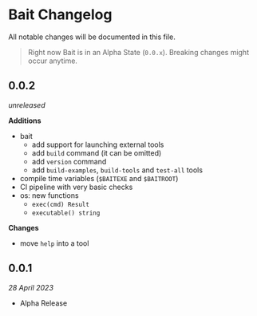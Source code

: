 # Bait Changelog
All notable changes will be documented in this file.

> Right now Bait is in an Alpha State (`0.0.x`). Breaking changes might occur anytime.


## 0.0.2
_unreleased_

**Additions**
- bait
  - add support for launching external tools
  - add `build` command (it can be omitted)
  - add `version` command
  - add `build-examples`, `build-tools` and `test-all` tools
- compile time variables (`$BAITEXE` and `$BAITROOT`)
- CI pipeline with very basic checks
- os: new functions
  - `exec(cmd) Result`
  - `executable() string`

**Changes**
- move `help` into a tool


## 0.0.1
_28 April 2023_

- Alpha Release
